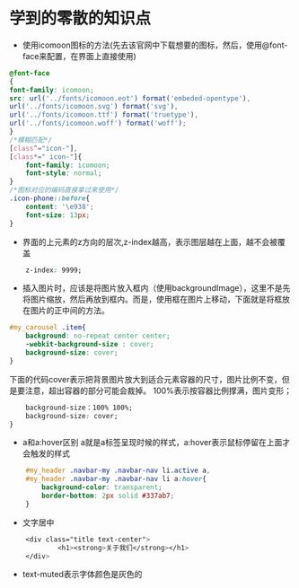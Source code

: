 # 学到的零散的知识点
* 使用icomoon图标的方法(先去该官网中下载想要的图标，然后，使用@font-face来配置，在界面上直接使用)
```css
@font-face
{
font-family: icomoon;
src: url('../fonts/icomoon.eot') format('embeded-opentype'),
url('../fonts/icomoon.svg') format('svg'),
url('../fonts/icomoon.ttf') format('truetype'),
url('../fonts/icomoon.woff') format('woff');
} 
/*模糊匹配*/
[class^="icon-"],
[class*=" icon-"]{
    font-family: icomoon;
    font-style: normal;
}
/*图标对应的编码直接拿过来使用*/
.icon-phone::before{
    content: '\e938';
    font-size: 13px;
}
```

* 界面的上元素的z方向的层次,z-index越高，表示图层越在上面，越不会被覆盖
```css
    z-index: 9999;
```
* 插入图片时，应该是将图片放入框内（使用backgroundImage），这里不是先将图片缩放，然后再放到框内。而是，使用框在图片上移动，下面就是将框放在图片的正中间的方法。
```css
#my_carousel .item{
    background: no-repeat center center;
    -webkit-background-size : cover;
    background-size: cover;
}
```
下面的代码cover表示把背景图片放大到适合元素容器的尺寸，图片比例不变，但是要注意，超出容器的部分可能会裁掉。
100%表示按容器比例撑满，图片变形；
```css
    background-size：100% 100%;
    background-size: cover;
}
```
* a和a:hover区别
a就是a标签呈现时候的样式，a:hover表示鼠标停留在上面才会触发的样式
```css
    #my_header .navbar-my .navbar-nav li.active a,
    #my_header .navbar-my .navbar-nav li a:hover{
        background-color: transparent;
        border-bottom: 2px solid #337ab7;
    }
```
* 文字居中
```css
    <div class="title text-center">
            <h1><strong>关于我们</strong></h1>
    </div>
```

* text-muted表示字体颜色是灰色的
